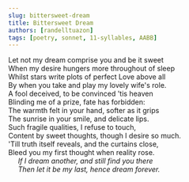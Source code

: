 ```yaml
---
slug: bittersweet-dream
title: Bittersweet Dream
authors: [randelltuazon]
tags: [poetry, sonnet, 11-syllables, AABB]
---
```


Let not my dream comprise you and be it sweet<br/>
When my desire hungers more throughout of sleep<br/>
Whilst stars write plots of perfect Love above all<br/>
By when you take and play my lovely wife's role.<br/>
A fool deceived, to be convinced 'tis heaven<br/>
Blinding me of a prize, fate has forbidden:<br/>
The warmth felt in your hand, softer as it grips<br/>
The sunrise in your smile, and delicate lips.<br/>
Such fragile qualities, I refuse to touch,<br/>
Content by sweet thoughts, though I desire so much.<br/>
'Till truth itself reveals, and the curtains close,<br/>
Bleed you my first thought when reality rose.<br/>
&nbsp;&nbsp;&nbsp;&nbsp; *If I dream another, and still find you there*<br/>
&nbsp;&nbsp;&nbsp;&nbsp; *Then let it be my last, hence dream forever.*<br/>
